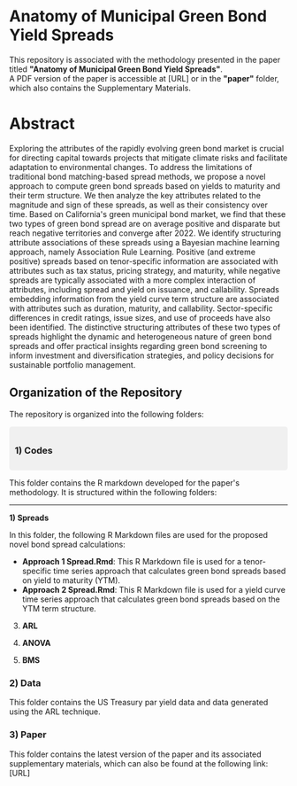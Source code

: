 # Anatomy of Municipal Green Bond Yield Spreads
This repository is associated with the methodology presented in the paper titled **"Anatomy of Municipal Green Bond Yield Spreads"**.  
A PDF version of the paper is accessible at [URL] or in the **"paper"** folder, which also contains the Supplementary Materials.
# Abstract
Exploring the attributes of the rapidly evolving green bond market is crucial for directing capital towards projects that mitigate climate risks and facilitate adaptation to environmental changes. To address the limitations of traditional bond matching-based spread methods, we propose a novel approach to compute green bond spreads based on yields to maturity and their term structure. We then analyze the key attributes related to the magnitude and sign of these spreads, as well as their consistency over time. Based on California's green municipal bond market, we find that these two types of green bond spread are on average positive and disparate but reach negative territories and converge after 2022. We identify structuring attribute associations of these spreads using a Bayesian machine learning approach, namely Association Rule Learning. Positive (and extreme positive) spreads based on tenor-specific information are associated with attributes such as tax status, pricing strategy, and maturity, while negative spreads are typically associated with a more complex interaction of attributes, including spread and yield on issuance, and callability. Spreads embedding information from the yield curve term structure are associated with attributes such as duration, maturity, and callability. Sector-specific differences in credit ratings, issue sizes, and use of proceeds have also been identified. The distinctive structuring attributes of these two types of spreads highlight the dynamic and heterogeneous nature of green bond spreads and offer practical insights regarding green bond screening to inform investment and diversification strategies, and policy decisions for sustainable portfolio management. 

## Organization of the Repository

The repository is organized into the following folders:

<div style="background-color: #f0f0f0; padding: 10px; border-radius: 5px; font-weight: bold;">
    <h3>1) Codes</h3>
</div>
<p>This folder contains the R markdown developed for the paper's methodology. It is structured within the following folders:</p>


---

<b>1) Spreads</b>
<p>In this folder, the following R Markdown files are used for the proposed novel bond spread calculations:</p>

<ul>
    <li><b>Approach 1 Spread.Rmd</b>: This R Markdown file is used for a tenor-specific time series approach that calculates green bond spreads based on yield to maturity (YTM).</li>
    <li><b>Approach 2 Spread.Rmd</b>: This R Markdown file is used for a yield curve time series approach that calculates green bond spreads based on the YTM term structure.</li>
</ul>















3. **ARL**  
   

4. **ANOVA**  
   

5. **BMS**  
   

### 2) Data
This folder contains the US Treasury par yield data and data generated using the ARL technique. 
### 3) Paper
 This folder contains the latest version of the paper and its associated supplementary materials, which can also be found at the following link:
 [URL] 








